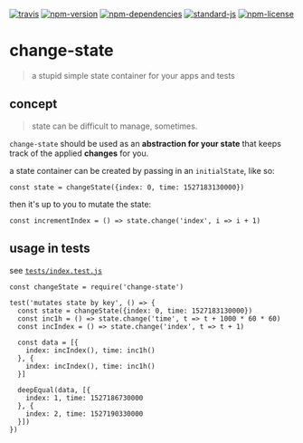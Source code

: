 [![travis](https://img.shields.io/travis/christian-fei/change-state.svg?style=flat-square)](https://travis-ci.org/christian-fei/change-state) [![npm-version](https://img.shields.io/npm/v/change-state.svg?style=flat-square&colorB=007EC6)](https://www.npmjs.com/package/change-state) [![npm-dependencies](https://img.shields.io/badge/dependencies-none-blue.svg?style=flat-square&colorB=44CC11)](package.json) [![standard-js](https://img.shields.io/badge/coding%20style-standard-brightgreen.svg?style=flat-square)](http://standardjs.com/) [![npm-license](https://img.shields.io/npm/l/change-state.svg?style=flat-square&colorB=007EC6)](https://spdx.org/licenses/ISC)



# change-state

> a stupid simple state container for your apps and tests

## concept

> state can be difficult to manage, sometimes.

`change-state` should be used as an **abstraction for your state** that keeps track of the applied **changes** for you.

a state container can be created by passing in an `initialState`, like so:

```
const state = changeState({index: 0, time: 1527183130000})
```

then it's up to you to mutate the state:

```
const incrementIndex = () => state.change('index', i => i + 1)
```

## usage in tests

see [`tests/index.test.js`](/test/index.test.js)

```
const changeState = require('change-state')

test('mutates state by key', () => {
  const state = changeState({index: 0, time: 1527183130000})
  const inc1h = () => state.change('time', t => t + 1000 * 60 * 60)
  const incIndex = () => state.change('index', t => t + 1)

  const data = [{
    index: incIndex(), time: inc1h()
  }, {
    index: incIndex(), time: inc1h()
  }]

  deepEqual(data, [{
    index: 1, time: 1527186730000
  }, {
    index: 2, time: 1527190330000
  }])
})
```